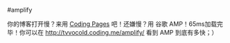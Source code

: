 #amplify

你的博客打开慢？来用 [Coding Pages](https://pages.coding.me) 吧！还嫌慢？用 谷歌 AMP！65ms加载完毕！你可以在 http://tvvocold.coding.me/amplify/ 看到 AMP 到底有多快；）